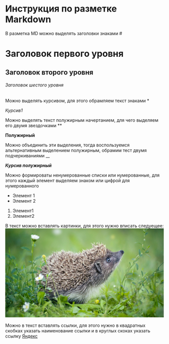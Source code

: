 # Инструкция по разметке Markdown

В разметка MD можно выделять заголовки знаками #

#  Заголовок первого уровня #

## Заголовок второго уровня ##

###### Заголовок шестого уровня ######

Можно выделять курсивом, для этого обрамляем текст знаками * 

*Курсив1*

Можно выделять текст полужирным начертанием, для чего выделяем его двумя звездочками **

**Полужирный**

Можно объединить эти выделения, тогда воспользуемся альтернативным выделением полужирным, обрамим тест двумя подчеркиваниями __

*__Курсив полужирный__*

Можно формироваты ненумерованные списки или нумерованные, для этого каждый элемент выделяем знаком или цифрой для нумерованного
* Элемент 1
* Элемент 2

1. Элемент1
2. Элемент2

В текст можно вставлять картинки, для этого нужно вписать следуещее:
![Тут красивый ежик](Hedgehog.jpg)

Можно в текст вставлять ссылки, для этого нужно в квадратных скобках указать наименование ссылки и в круглых скоках указать ссылку
[Яндекс](https://yandex.ru/)
